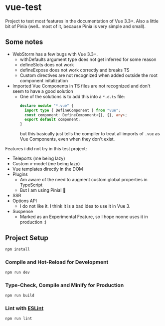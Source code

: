 # vue-test

Project to test most features in the documentation of Vue 3.3+. Also a little bit of Pinia (well.. most of it, 
because Pinia is very simple and small).

## Some notes

- WebStorm has a few bugs with Vue 3.3+.
  - withDefaults argument type does not get inferred for some reason
  - defineSlots does not work
  - defineExpose does not work correctly and breaks TS
  - Custom directives are not recognized when added outside the root component initalization
- Imported Vue Components in TS files are not recognized and don't seem to have a good solution
  - One of the solutions is to add this into a `*.d.ts` file:
    ```ts
    declare module "*.vue" {
      import type { DefineComponent } from "vue";
      const component: DefineComponent<{}, {}, any>;
      export default component;
    }
    ```
    but this basically just tells the compiler to treat all imports of `.vue` as Vue Components, even when they don't exist.

Features i did not try in this test project:
- Teleports (me being lazy)
- Custom v-model (me being lazy)
- Vue templates directly in the DOM
- Plugins
  - Am aware of the need to augment custom global properties in TypeScript
  - But I am using Pinia! 🙂
- SSR
- Options API
  - I do not like it. I think it is a bad idea to use it in Vue 3.
- Suspense
  - Marked as an Experimental Feature, so I hope noone uses it in production :)

## Project Setup

```sh
npm install
```

### Compile and Hot-Reload for Development

```sh
npm run dev
```

### Type-Check, Compile and Minify for Production

```sh
npm run build
```

### Lint with [ESLint](https://eslint.org/)

```sh
npm run lint
```
